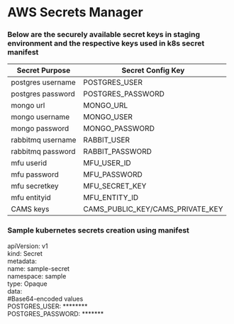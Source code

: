 # **AWS Secrets Manager**

### **Below are the securely available secret keys in staging environment and the respective keys used in k8s secret manifest**

|Secret Purpose       | Secret Config Key                 |
|---------------------|-------------                      |
|postgres username    | POSTGRES_USER                     |
|postgres password    | POSTGRES_PASSWORD                 |
|mongo url            | MONGO_URL                         |
|mongo username       | MONGO_USER                        |
|mongo password       | MONGO_PASSWORD                    |
|rabbitmq username    | RABBIT_USER                       |
|rabbitmq password    | RABBIT_PASSWORD                   |
|mfu userid           | MFU_USER_ID                       |
|mfu password         | MFU_PASSWORD                      |
|mfu secretkey        | MFU_SECRET_KEY                    |
|mfu entityid         | MFU_ENTITY_ID                     |
|CAMS keys            | CAMS_PUBLIC_KEY/CAMS_PRIVATE_KEY  |


### **Sample kubernetes secrets creation using manifest**

  apiVersion: v1  
  kind: Secret  
  metadata:  
    name: sample-secret  
    namespace: sample  
  type: Opaque  
  data:  
    #Base64-encoded values  
    POSTGRES_USER: ********  
    POSTGRES_PASSWORD: *******  
  
